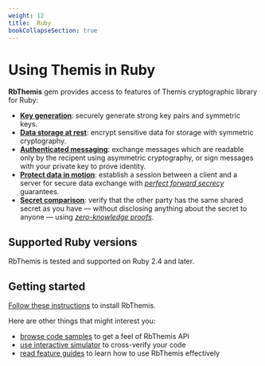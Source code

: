 ```yaml
---
weight: 12
title:  Ruby
bookCollapseSection: true
---
```


# Using Themis in Ruby

**RbThemis** gem provides access to features of Themis cryptographic library for Ruby:

- **[Key generation](features/#key-generation)**:
  securely generate strong key pairs and symmetric keys.
- **[Data storage at rest](features/#secure-cell)**:
  encrypt sensitive data for storage with symmetric cryptography.
- **[Authenticated messaging](features/#secure-message)**:
  exchange messages which are readable only by the recipent using asymmetric cryptography,
  or sign messages with your private key to prove identity.
- **[Protect data in motion](features/#secure-session)**:
  establish a session between a client and a server for secure data exchange
  with _[perfect forward secrecy](https://en.wikipedia.org/wiki/Forward_secrecy)_ guarantees.
- **[Secret comparison](features/#secure-comparator)**:
  verify that the other party has the same shared secret as you have —
  without disclosing anything about the secret to anyone —
  using _[zero-knowledge proofs](https://en.wikipedia.org/wiki/Zero-knowledge_proof)_.

## Supported Ruby versions

RbThemis is tested and supported on Ruby 2.4 and later.

## Getting started

[Follow these instructions](installation/) to install RbThemis.

Here are other things that might interest you:

<!-- API references when they are done -->
- [browse code samples](examples/) to get a feel of RbThemis API
- [use interactive simulator](/themis/debugging/themis-server/) to cross-verify your code
- [read feature guides](features/) to learn how to use RbThemis effectively
